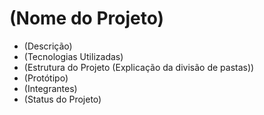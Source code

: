 # (Nome do Projeto)

 - (Descrição)
 - (Tecnologias Utilizadas)
 - (Estrutura do Projeto (Explicação da divisão de pastas))
 - (Protótipo)
 - (Integrantes)
 - (Status do Projeto)

